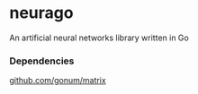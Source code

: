 # neurago
An artificial neural networks library written in Go

### Dependencies
[github.com/gonum/matrix](https://github.com/gonum/matrix)